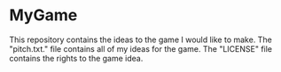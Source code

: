 # MyGame
This repository contains the ideas to the game I would like to make. 
The "pitch.txt." file contains all of my ideas for the game.
The "LICENSE" file contains the rights to the game idea.
